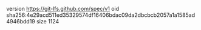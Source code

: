 version https://git-lfs.github.com/spec/v1
oid sha256:4e29acd511ed35329574df16406bdac09da2dbcbcb2057a1a1585ad4946bdd19
size 1124
